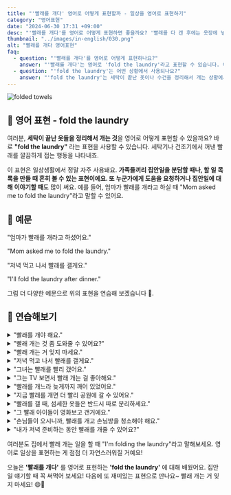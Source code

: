 ```yaml
---
title: "'빨래를 개다' 영어로 어떻게 표현할까 - 일상을 영어로 표현하기"
category: "영어표현"
date: "2024-06-30 17:31 +09:00"
desc: "'빨래를 개다'를 영어로 어떻게 표현하면 좋을까요? '빨래를 다 갠 후에는 옷장에 넣어야 해요.', '세탁이 끝난 수건들을 개는 것도 중요한 일이에요.' 등을 영어로 표현하는 법을 배워봅시다. 다양한 예문을 통해서 연습하고 본인의 표현으로 만들어 보세요."
thumbnail: "../images/in-english/030.png"
alt: "빨래를 개다 영어표현"
faq:
  - question: "'빨래를 개다'를 영어로 어떻게 표현하나요?"
    answer: "'빨래를 개다'는 영어로 'fold the laundry'라고 표현할 수 있습니다. 이 표현은 세탁이 완료된 옷이나 수건을 깔끔하게 정리할 때 사용됩니다."
  - question: "'fold the laundry'는 어떤 상황에서 사용되나요?"
    answer: "'fold the laundry'는 세탁이 끝난 옷이나 수건을 정리해서 개는 상황에서 사용됩니다. 예를 들어, 'I need to fold the laundry before going to bed.'는 '잠자기 전에 빨래를 개야 해요.'라는 의미입니다."
---
```


![folded towels](../images/in-english/030-1.avif)

## 🌟 영어 표현 - fold the laundry

여러분, **세탁이 끝난 옷들을 정리해서 개는 것**을 영어로 어떻게 표현할 수 있을까요? 바로 **"fold the laundry"** 라는 표현을 사용할 수 있습니다. 세탁기나 건조기에서 꺼낸 빨래를 깔끔하게 접는 행동을 나타내죠.

이 표현은 일상생활에서 정말 자주 사용돼요. **가족들끼리 집안일을 분담할 때나, 할 일 목록을 만들 때 흔히 볼 수 있는 표현이에요. 또 누군가에게 도움을 요청하거나 집안일에 대해 이야기할 때**도 많이 써요. 예를 들어, 엄마가 빨래를 개라고 하실 때 "Mom asked me to fold the laundry"라고 말할 수 있어요.

## 📖 예문

"엄마가 빨래를 개라고 하셨어요."

"Mom asked me to fold the laundry."

"저녁 먹고 나서 빨래를 갤게요."

"I'll fold the laundry after dinner."

그럼 더 다양한 예문으로 위의 표현을 연습해 보겠습니다 🚀.

## 💬 연습해보기

<details>
<summary>"빨래를 개야 해요."</summary>
<span>"I need to fold the laundry."</span>
</details>

<details>
<summary>"빨래 개는 것 좀 도와줄 수 있어요?"</summary>
<span>"Can you help me fold the laundry?"</span>
</details>

<details>
<summary>"빨래 개는 거 잊지 마세요."</summary>
<span>"Don't forget to fold the laundry."</span>
</details>

<details>
<summary>"저녁 먹고 나서 빨래를 갤게요."</summary>
<span>"I'll fold the laundry after dinner."</span>
</details>

<details>
<summary>"그녀는 빨래를 빨리 갰어요."</summary>
<span>"She quickly folded the laundry."</span>
</details>

<details>
<summary>"그는 TV 보면서 빨래 개는 걸 좋아해요."</summary>
<span>"He likes to fold the laundry while watching TV."</span>
</details>

<details>
<summary>"빨래를 개느라 늦게까지 깨어 있었어요."</summary>
<span>"I stayed up late to fold the laundry."</span>
</details>

<details>
<summary>"지금 빨래를 개면 더 빨리 공원에 갈 수 있어요."</summary>
<span>"If you fold the laundry now, we can leave for the park sooner."</span>
</details>

<details>
<summary>"빨래를 갤 때, 섬세한 옷들은 반드시 따로 분리하세요."</summary>
<span>"When you fold the laundry, make sure to separate the delicates."</span>
</details>

<details>
<summary>"그 빨래 아이들이 영화보고 갠거에요."</summary>
<span>"The laundry was folded by the kids after their movie night."</span>
</details>

<details>
<summary>"손님들이 오시니까, 빨래를 개고 손님방을 청소해야 해요."</summary>
<span>"Since we have guests coming over, it's important to fold the laundry and clean the guest rooms."</span>
</details>

<details>
<summary>"내가 저녁 준비하는 동안 빨래를 개줄 수 있어요?"</summary>
<span>"Would you mind folding the laundry while I cook dinner?"</span>
</details>

여러분도 집에서 빨래 개는 일을 할 때 "I'm folding the laundry"라고 말해보세요. 영어로 일상을 표현하는 게 점점 더 자연스러워질 거예요!

오늘은 **'빨래를 개다'** 를 영어로 표현하는 **'fold the laundry'** 에 대해 배웠어요. 집안일 얘기할 때 꼭 써먹어 보세요! 다음에 또 재미있는 표현으로 만나요~ 빨래 개는 거 잊지 마세요! 😄👕

